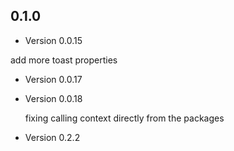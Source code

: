 ## 0.1.0

- Version 0.0.15

add more toast properties

- Version 0.0.17

- Version 0.0.18

  fixing calling context directly from the packages

- Version 0.2.2
